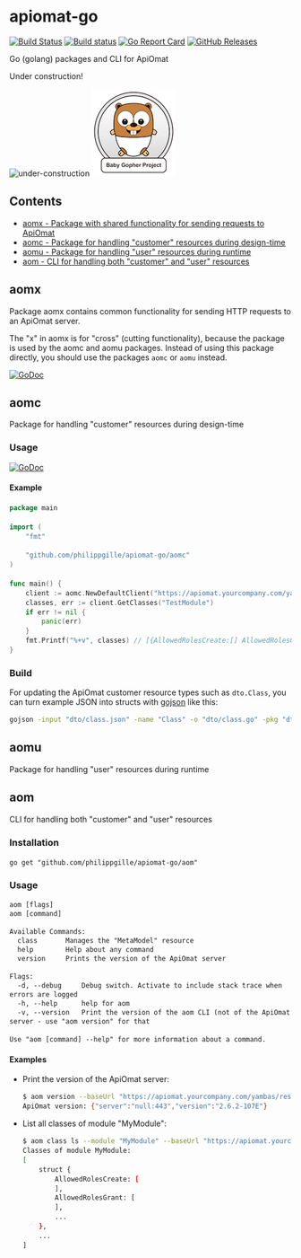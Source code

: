 # apiomat-go

[![Build Status](https://travis-ci.org/philippgille/apiomat-go.svg?branch=master)](https://travis-ci.org/philippgille/apiomat-go) [![Build status](https://ci.appveyor.com/api/projects/status/s8rxuaww5jrmfe21/branch/master?svg=true)](https://ci.appveyor.com/project/philippgille/apiomat-go/branch/master) [![Go Report Card](https://goreportcard.com/badge/github.com/philippgille/apiomat-go)](https://goreportcard.com/report/github.com/philippgille/apiomat-go) [![GitHub Releases](https://img.shields.io/github/release/philippgille/apiomat-go.svg)](https://github.com/philippgille/apiomat-go/releases)

Go (golang) packages and CLI for ApiOmat

Under construction!

<img src="https://octodex.github.com/images/constructocat2.jpg" alt="under-construction" width="150"/> [![baby-gopher](https://raw.githubusercontent.com/drnic/babygopher-site/gh-pages/images/babygopher-badge.png)](http://www.babygopher.org)

## Contents

- [aomx - Package with shared functionality for sending requests to ApiOmat](#aomx)
- [aomc - Package for handling "customer" resources during design-time](#aomc)
- [aomu - Package for handling "user" resources during runtime](#aomu)
- [aom - CLI for handling both "customer" and "user" resources](#aom)

## aomx

Package aomx contains common functionality for sending HTTP requests to an ApiOmat server.

The "x" in aomx is for "cross" (cutting functionality), because the package is used by the aomc and aomu packages.
Instead of using this package directly, you should use the packages `aomc` or `aomu` instead.

[![GoDoc](https://godoc.org/github.com/philippgille/apiomat-go/aomx?status.svg)](https://godoc.org/github.com/philippgille/apiomat-go/aomx)

## aomc

Package for handling "customer" resources during design-time

### Usage

[![GoDoc](https://godoc.org/github.com/philippgille/apiomat-go/aomc?status.svg)](https://godoc.org/github.com/philippgille/apiomat-go/aomc)

#### Example

```go
package main

import (
    "fmt"

    "github.com/philippgille/apiomat-go/aomc"
)

func main() {
    client := aomc.NewDefaultClient("https://apiomat.yourcompany.com/yambas/rest", "john", "secret", "")
    classes, err := client.GetClasses("TestModule")
    if err != nil {
        panic(err)
    }
    fmt.Printf("%+v", classes) // [{AllowedRolesCreate:[] AllowedRolesGrant:[] ...} {...}]
}
```

### Build

For updating the ApiOmat customer resource types such as `dto.Class`, you can turn example JSON into structs with [gojson](https://github.com/ChimeraCoder/gojson) like this:

```bash
gojson -input "dto/class.json" -name "Class" -o "dto/class.go" -pkg "dto"
```

## aomu

Package for handling "user" resources during runtime

## aom

CLI for handling both "customer" and "user" resources

### Installation

`go get "github.com/philippgille/apiomat-go/aom"`

### Usage

```
aom [flags]
aom [command]

Available Commands:
  class       Manages the "MetaModel" resource
  help        Help about any command
  version     Prints the version of the ApiOmat server

Flags:
  -d, --debug     Debug switch. Activate to include stack trace when errors are logged
  -h, --help      help for aom
  -v, --version   Print the version of the aom CLI (not of the ApiOmat server - use "aom version" for that

Use "aom [command] --help" for more information about a command.
```

#### Examples

- Print the version of the ApiOmat server:
    ```bash
    $ aom version --baseUrl "https://apiomat.yourcompany.com/yambas/rest"
    ApiOmat version: {"server":"null:443","version":"2.6.2-107E"}
    ```
- List all classes of module "MyModule":
    ```bash
    $ aom class ls --module "MyModule" --baseUrl "https://apiomat.yourcompany.com/yambas/rest" --username "john" --password "secret"
    Classes of module MyModule:
    [
        struct {
            AllowedRolesCreate: [
            ],
            AllowedRolesGrant: [
            ],
            ...
        },
        ...
    ]
    ```

